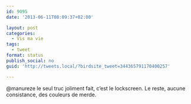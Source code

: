 ```yaml
---
id: 9095
date: '2013-06-11T08:09:37+02:00'

layout: post
categories:
  - Vis ma vie
tags:
  - tweet
format: status
publish_social: no
guid: 'http://tweets.local/?birdsite_tweet=344365791170400257'

---
```


@manureze le seul truc joliment fait, c’est le lockscreen. Le reste, aucune consistance, des couleurs de merde.